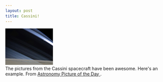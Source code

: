 ```yaml
---
layout: post
title: Cassini! 
---
```

<div class="floating_left"><a href="http://antwrp.gsfc.nasa.gov/apod/ap041202.html"><img src="/weblog/images/2004/cassini.jpg" alt="sunset" /></a></div>The pictures from the Cassini spacecraft have been awesome. Here's an example. From <a href="http://antwrp.gsfc.nasa.gov/apod/">Astronomy Picture of the Day </a>.
